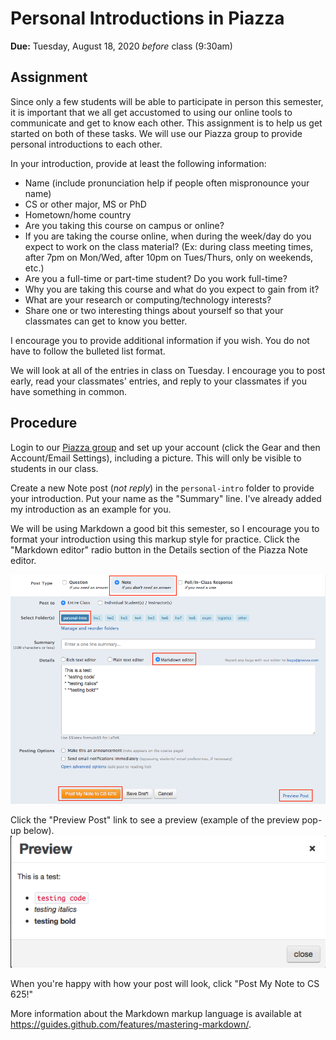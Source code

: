 # Personal Introductions in Piazza

**Due:** Tuesday, August 18, 2020 *before* class (9:30am) 

## Assignment

Since only a few students will be able to participate in person this semester, it is important that we all get accustomed to using our online tools to communicate and get to know each other.  This assignment is to help us get started on both of these tasks.  We will use our Piazza group to provide personal introductions to each other.

In your introduction, provide at least the following information:
* Name (include pronunciation help if people often mispronounce your name)
* CS or other major, MS or PhD
* Hometown/home country
* Are you taking this course on campus or online?
* If you are taking the course online, when during the week/day do you expect to work on the class material?  (Ex: during class meeting times, after 7pm on Mon/Wed, after 10pm on Tues/Thurs, only on weekends, etc.)
* Are you a full-time or part-time student?  Do you work full-time?
* Why you are taking this course and what do you expect to gain from it?
* What are your research or computing/technology interests?
* Share one or two interesting things about yourself so that your classmates can get to know you better.

I encourage you to provide additional information if you wish.  You do not have to follow the bulleted list format.

We will look at all of the entries in class on Tuesday.  I encourage you to post early, read your classmates' entries, and reply to your classmates if you have something in common.

## Procedure

Login to our [Piazza group](https://piazza.com/odu/fall2020/cs625/home) and set up your account (click the Gear and then Account/Email Settings), including a picture.  This will only be visible to students in our class.

Create a new Note post (*not reply*) in the `personal-intro` folder to provide your introduction.  Put your name as the "Summary" line. I've already added my introduction as an example for you. 

We will be using Markdown a good bit this semester, so I encourage you to format your introduction using this markup style for practice. Click the "Markdown editor" radio button in the Details section of the Piazza Note editor.  

![](piazza-personal-intro.png)

Click the "Preview Post" link to see a preview (example of the preview pop-up below).  
![](piazza-preview.png)

When you're happy with how your post will look, click "Post My Note to CS 625!"  

More information about the Markdown markup language is available at https://guides.github.com/features/mastering-markdown/.
